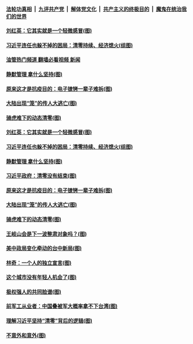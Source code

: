 ####  [法轮功真相](../../../../basic/blob/master/README.md?t=11121102) &nbsp;|&nbsp; [九评共产党](../../../../9ping.md/blob/master/README.md?t=11121102) &nbsp;|&nbsp; [解体党文化](../../../../jtdwh.md/blob/master/README.md?t=11121102)  &nbsp;|&nbsp; [共产主义的终极目的](../../../../gczydzjmd.md/blob/master/README.md?t=11121102) &nbsp;|&nbsp; [魔鬼在统治我们的世界](../../../../mgztzwmdsj.md/blob/master/README.md?t=11121102) 

#### [刘红英：它其实就是一个轻微感冒(图)](../pages/p4/1021501.md?t=11121102) 

#### [习近平连任也躲不掉的困局：清零持续、经济熄火(组图)](../pages/p4/1021502.md?t=11121102) 

#### [油管热门频道 翻墙必看视频 新闻](http://129.146.143.75:81/youtube.html?11121102)

#### [静默管理 拿什么坚持(图)](../pages/p4/1021500.md?t=11121102) 

#### [原来这才是抗疫目的：电子镣铐一辈子难拆(图)](../pages/p4/1021410.md?t=11121102) 

#### [大陆出现“笼”的传人大逃亡(图)](../pages/p4/1021418.md?t=11121102) 

#### [骑虎难下的动态清零(图)](../pages/p4/1021416.md?t=11121102) 

#### [刘红英：它其实就是一个轻微感冒(图)](../pages/p4/1021501.md?t=11121102) 

#### [习近平连任也躲不掉的困局：清零持续、经济熄火(组图)](../pages/p4/1021502.md?t=11121102) 

#### [静默管理 拿什么坚持(图)](../pages/p4/1021500.md?t=11121102) 

#### [习近平政府：清零没有结束(图)](../pages/p4/1021499.md?t=11121102) 



#### [原来这才是抗疫目的：电子镣铐一辈子难拆(图)](../pages/p4/1021410.md?t=11121102) 

#### [大陆出现“笼”的传人大逃亡(图)](../pages/p4/1021418.md?t=11121102) 

#### [骑虎难下的动态清零(图)](../pages/p4/1021416.md?t=11121102) 

#### [王岐山会是下一波整肃对象吗？(图)](../pages/p4/1021408.md?t=11121102) 

#### [美中政局变化牵动的台中新局(图)](../pages/p4/1021411.md?t=11121102) 


#### [林奇：一个人的独立宣言(图)](../pages/p4/1021334.md?t=11121102) 

#### [这个城市没有年轻人机会了(图)](../pages/p4/1021332.md?t=11121102) 

#### [极权强人的共同脸谱(图)](../pages/p4/1021331.md?t=11121102) 

#### [前军工从业者：中国叠被军大概率拿不下台湾(图)](../pages/p4/1021327.md?t=11121102) 



#### [理解习近平坚持“清零”背后的逻辑(图)](../pages/p4/1021251.md?t=11121102) 

#### [不意外和意外(图)](../pages/p4/1021250.md?t=11121102) 

<img src='http://gfw-breaker.win/goodnews/indexes/p4.md' width='0px' height='0px'/>
